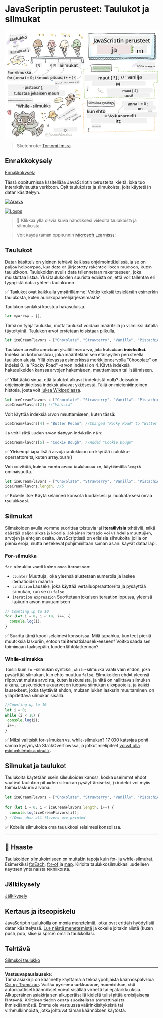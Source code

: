 <!--
CO_OP_TRANSLATOR_METADATA:
{
  "original_hash": "3f7f87871312cf6cc12662da7d973182",
  "translation_date": "2025-08-27T20:15:58+00:00",
  "source_file": "2-js-basics/4-arrays-loops/README.md",
  "language_code": "fi"
}
-->
# JavaScriptin perusteet: Taulukot ja silmukat

![JavaScript Basics - Arrays](../../../../translated_images/webdev101-js-arrays.439d7528b8a294558d0e4302e448d193f8ad7495cc407539cc81f1afe904b470.fi.png)
> Sketchnote: [Tomomi Imura](https://twitter.com/girlie_mac)

## Ennakkokysely
[Ennakkokysely](https://ashy-river-0debb7803.1.azurestaticapps.net/quiz/13)

Tässä oppitunnissa käsitellään JavaScriptin perusteita, kieltä, joka tuo interaktiivisuutta verkkoon. Opit taulukoista ja silmukoista, joita käytetään datan käsittelyyn.

[![Arrays](https://img.youtube.com/vi/1U4qTyq02Xw/0.jpg)](https://youtube.com/watch?v=1U4qTyq02Xw "Arrays")

[![Loops](https://img.youtube.com/vi/Eeh7pxtTZ3k/0.jpg)](https://www.youtube.com/watch?v=Eeh7pxtTZ3k "Loops")

> 🎥 Klikkaa yllä olevia kuvia nähdäksesi videoita taulukoista ja silmukoista.

> Voit käydä tämän oppitunnin [Microsoft Learnissa](https://docs.microsoft.com/learn/modules/web-development-101-arrays/?WT.mc_id=academic-77807-sagibbon)!

## Taulukot

Datan käsittely on yleinen tehtävä kaikissa ohjelmointikielissä, ja se on paljon helpompaa, kun data on järjestetty rakenteelliseen muotoon, kuten taulukkoon. Taulukoiden avulla data tallennetaan rakenteeseen, joka muistuttaa listaa. Yksi taulukoiden suurista eduista on, että voit tallentaa eri tyyppistä dataa yhteen taulukkoon.

✅ Taulukot ovat kaikkialla ympärillämme! Voitko keksiä tosielämän esimerkin taulukosta, kuten aurinkopaneelijärjestelmästä?

Taulukon syntaksi koostuu hakasuluista.

```javascript
let myArray = [];
```

Tämä on tyhjä taulukko, mutta taulukot voidaan määritellä jo valmiiksi datalla täytettyinä. Taulukon arvot erotetaan toisistaan pilkulla.

```javascript
let iceCreamFlavors = ["Chocolate", "Strawberry", "Vanilla", "Pistachio", "Rocky Road"];
```

Taulukon arvoille annetaan yksilöllinen arvo, jota kutsutaan **indeksiksi**. Indeksi on kokonaisluku, joka määritetään sen etäisyyden perusteella taulukon alusta. Yllä olevassa esimerkissä merkkijonoarvolla "Chocolate" on indeksi 0, ja "Rocky Road" -arvon indeksi on 4. Käytä indeksiä hakasulkeiden kanssa arvojen hakemiseen, muuttamiseen tai lisäämiseen.

✅ Yllättääkö sinua, että taulukot alkavat indeksistä nolla? Joissakin ohjelmointikielissä indeksit alkavat ykkösestä. Tällä on mielenkiintoinen historia, josta voit [lukea Wikipediassa](https://en.wikipedia.org/wiki/Zero-based_numbering).

```javascript
let iceCreamFlavors = ["Chocolate", "Strawberry", "Vanilla", "Pistachio", "Rocky Road"];
iceCreamFlavors[2]; //"Vanilla"
```

Voit käyttää indeksiä arvon muuttamiseen, kuten tässä:

```javascript
iceCreamFlavors[4] = "Butter Pecan"; //Changed "Rocky Road" to "Butter Pecan"
```

Ja voit lisätä uuden arvon tiettyyn indeksiin näin:

```javascript
iceCreamFlavors[5] = "Cookie Dough"; //Added "Cookie Dough"
```

✅ Yleisempi tapa lisätä arvoja taulukkoon on käyttää taulukko-operaattoreita, kuten array.push()

Voit selvittää, kuinka monta arvoa taulukossa on, käyttämällä `length`-ominaisuutta.

```javascript
let iceCreamFlavors = ["Chocolate", "Strawberry", "Vanilla", "Pistachio", "Rocky Road"];
iceCreamFlavors.length; //5
```

✅ Kokeile itse! Käytä selaimesi konsolia luodaksesi ja muokataksesi omaa taulukkoasi.

## Silmukat

Silmukoiden avulla voimme suorittaa toistuvia tai **iteratiivisia** tehtäviä, mikä säästää paljon aikaa ja koodia. Jokainen iteraatio voi vaihdella muuttujien, arvojen ja ehtojen osalta. JavaScriptissä on erilaisia silmukoita, joilla on pieniä eroja, mutta ne tekevät pohjimmiltaan saman asian: käyvät dataa läpi.

### For-silmukka

`for`-silmukka vaatii kolme osaa iteraatioon:
- `counter` Muuttuja, joka yleensä alustetaan numerolla ja laskee iteraatioiden määrän
- `condition` Lauseke, joka käyttää vertailuoperaattoreita ja pysäyttää silmukan, kun se on `false`
- `iteration-expression` Suoritetaan jokaisen iteraation lopussa, yleensä laskurin arvon muuttamiseen
  
```javascript
// Counting up to 10
for (let i = 0; i < 10; i++) {
  console.log(i);
}
```

✅ Suorita tämä koodi selaimesi konsolissa. Mitä tapahtuu, kun teet pieniä muutoksia laskuriin, ehtoon tai iteraatiolausekkeeseen? Voitko saada sen toimimaan taaksepäin, luoden lähtölaskennan?

### While-silmukka

Toisin kuin `for`-silmukan syntaksi, `while`-silmukka vaatii vain ehdon, joka pysäyttää silmukan, kun ehto muuttuu `false`. Silmukoiden ehdot yleensä riippuvat muista arvoista, kuten laskureista, ja niitä on hallittava silmukan aikana. Laskureiden alkuarvot on luotava silmukan ulkopuolella, ja kaikki lausekkeet, jotka täyttävät ehdon, mukaan lukien laskurin muuttaminen, on ylläpidettävä silmukan sisällä.

```javascript
//Counting up to 10
let i = 0;
while (i < 10) {
 console.log(i);
 i++;
}
```

✅ Miksi valitsisit for-silmukan vs. while-silmukan? 17 000 katsojaa pohti samaa kysymystä StackOverflowssa, ja jotkut mielipiteet [voivat olla mielenkiintoisia sinulle](https://stackoverflow.com/questions/39969145/while-loops-vs-for-loops-in-javascript).

## Silmukat ja taulukot

Taulukoita käytetään usein silmukoiden kanssa, koska useimmat ehdot vaativat taulukon pituuden silmukan pysäyttämiseksi, ja indeksi voi myös toimia laskurin arvona.

```javascript
let iceCreamFlavors = ["Chocolate", "Strawberry", "Vanilla", "Pistachio", "Rocky Road"];

for (let i = 0; i < iceCreamFlavors.length; i++) {
  console.log(iceCreamFlavors[i]);
} //Ends when all flavors are printed
```

✅ Kokeile silmukoida oma taulukkosi selaimesi konsolissa.

---

## 🚀 Haaste

Taulukoiden silmukoimiseen on muitakin tapoja kuin for- ja while-silmukat. Esimerkiksi [forEach](https://developer.mozilla.org/docs/Web/JavaScript/Reference/Global_Objects/Array/forEach), [for-of](https://developer.mozilla.org/docs/Web/JavaScript/Reference/Statements/for...of) ja [map](https://developer.mozilla.org/docs/Web/JavaScript/Reference/Global_Objects/Array/map). Kirjoita taulukkosilmukkasi uudelleen käyttäen yhtä näistä tekniikoista.

## Jälkikysely
[Jälkikysely](https://ashy-river-0debb7803.1.azurestaticapps.net/quiz/14)

## Kertaus ja itseopiskelu

JavaScriptin taulukoilla on monia menetelmiä, jotka ovat erittäin hyödyllisiä datan käsittelyssä. [Lue näistä menetelmistä](https://developer.mozilla.org/docs/Web/JavaScript/Reference/Global_Objects/Array) ja kokeile joitakin niistä (kuten push, pop, slice ja splice) omalla taulukollasi.

## Tehtävä

[Silmukoi taulukko](assignment.md)

---

**Vastuuvapauslauseke**:  
Tämä asiakirja on käännetty käyttämällä tekoälypohjaista käännöspalvelua [Co-op Translator](https://github.com/Azure/co-op-translator). Vaikka pyrimme tarkkuuteen, huomioithan, että automaattiset käännökset voivat sisältää virheitä tai epätarkkuuksia. Alkuperäinen asiakirja sen alkuperäisellä kielellä tulisi pitää ensisijaisena lähteenä. Kriittisen tiedon osalta suositellaan ammattimaista ihmiskäännöstä. Emme ole vastuussa väärinkäsityksistä tai virhetulkinnoista, jotka johtuvat tämän käännöksen käytöstä.